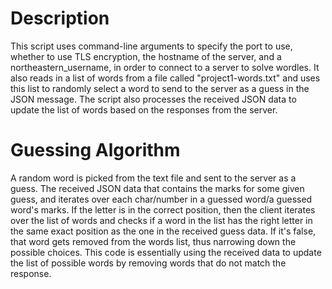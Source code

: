 # Description
This script uses command-line arguments to specify the port to use, whether to use TLS encryption, the hostname of the server, and a northeastern_username, in order to connect to a server to solve wordles. It also reads in a list of words from a file called "project1-words.txt" and uses this list to randomly select a word to send to the server as a guess in the JSON message. The script also processes the received JSON data to update the list of words based on the responses from the server.


# Guessing Algorithm
A random word is picked from the text file and sent to the server as a guess. The received JSON data that contains the marks for some given guess, and iterates over each char/number in a guessed word/a guessed word's marks. If the letter is in the correct position, then the client iterates over the list of words and checks if a word in the list has the right letter in the same exact position as the one in the received guess data. If it's false, that word gets removed from the words list, thus narrowing down the possible choices. This code is essentially using the received data to update the list of possible words by removing words that do not match the response.
